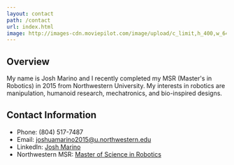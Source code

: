 ```yaml
---
layout: contact
path: /contact
url: index.html
image: http://images-cdn.moviepilot.com/image/upload/c_limit,h_400,w_640/t_mp_quality/eset-robot-1600x2560-a-glimpse-into-the-future-this-robot-can-sing-jpeg-216809.jpg
---
```


## Overview
My name is Josh Marino and I recently completed my MSR (Master's in Robotics) in 2015 from Northwestern University. My interests in robotics are manipulation, humanoid research, mechatronics, and bio-inspired designs.

## Contact Information

* Phone: (804) 517-7487
* Email: joshuamarino2015@u.northwestern.edu
* LinkedIn: [Josh Marino](https://www.linkedin.com/profile/public-profile-settings?trk=prof-edit-edit-public_profile)
* Northwestern MSR: [Master of Science in Robotics](http://www.mccormick.northwestern.edu/robotics/index.html)

